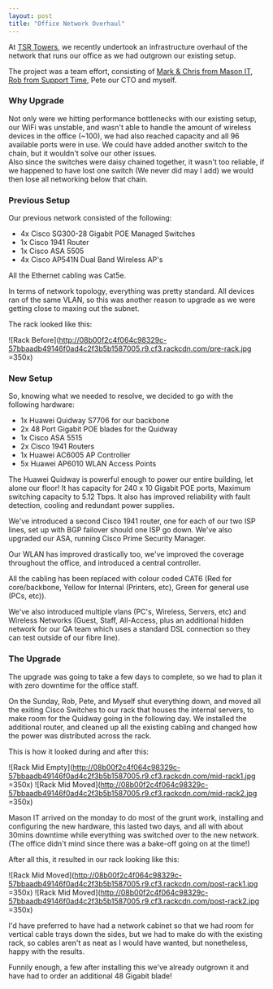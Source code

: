 ```yaml
---
layout: post
title: "Office Network Overhaul"
---
```

At [TSR Towers](http://tsrmatters.co.uk/), we recently undertook an infrastructure overhaul of the network that runs our office as we had outgrown our existing setup.

The project was a team effort, consisting of [Mark & Chris from Mason IT](http://www.mason-it.co.uk/), [Rob from Support Time](http://www.supporttime.com/), Pete our CTO and myself.

### Why Upgrade

Not only were we hitting performance bottlenecks with our existing setup, our WiFi was unstable, and wasn't able to handle the amount of wireless devices in the office (~100), we had also reached capacity and all 96 available ports were in use. We could have added another switch to the chain, but it wouldn't solve our other issues.  
Also since the switches were daisy chained together, it wasn't too reliable, if we happened to have lost one switch (We never did may I add) we would then lose all networking below that chain. 

### Previous Setup

Our previous network consisted of the following:

* 4x Cisco SG300-28 Gigabit POE Managed Switches
* 1x Cisco 1941 Router
* 1x Cisco ASA 5505
* 4x Cisco AP541N Dual Band Wireless AP's 

All the Ethernet cabling was Cat5e.

In terms of network topology, everything was pretty standard. All devices ran of the same VLAN, so this was another reason to upgrade as we were getting close to maxing out the subnet.

The rack looked like this:

![Rack Before](http://08b00f2c4f064c98329c-57bbaadb49146f0ad4c2f3b5b1587005.r9.cf3.rackcdn.com/pre-rack.jpg =350x)

### New Setup

So, knowing what we needed to resolve, we decided to go with the following hardware:

* 1x Huawei Quidway S7706 for our backbone
* 2x 48 Port Gigabit POE blades for the Quidway
* 1x Cisco ASA 5515
* 2x Cisco 1941 Routers
* 1x Huawei AC6005 AP Controller
* 5x Huawei AP6010 WLAN Access Points

The Huawei Quidway is powerful enough to power our entire building, let alone our floor! It has capacity for 240 x 10 Gigabit POE ports, Maximum switching capacity to 5.12 Tbps. It also has improved reliability with fault detection, cooling and redundant power supplies. 

We've introduced a second Cisco 1941 router, one for each of our two ISP lines, set up with BGP failover should one ISP go down. We've also upgraded our ASA, running Cisco Prime Security Manager. 

Our WLAN has improved drastically too, we've improved the coverage throughout the office, and introduced a central controller. 

All the cabling has been replaced with colour coded CAT6 (Red for core/backbone, Yellow for Internal (Printers, etc), Green for general use (PCs, etc)).

We've also introduced multiple vlans (PC's, Wireless, Servers, etc) and Wireless Networks (Guest, Staff, All-Access, plus an additional hidden network for our QA team which uses a standard DSL connection so they can test outside of our fibre line).

### The Upgrade

The upgrade was going to take a few days to complete, so we had to plan it with zero downtime for the office staff. 

On the Sunday, Rob, Pete, and Myself shut everything down, and moved all the exiting Cisco Switches to our rack that houses the internal servers, to make room for the Quidway going in the following day. We installed the additional router, and cleaned up all the existing cabling and changed how the power was distributed across the rack.

This is how it looked during and after this:

![Rack Mid Empty](http://08b00f2c4f064c98329c-57bbaadb49146f0ad4c2f3b5b1587005.r9.cf3.rackcdn.com/mid-rack1.jpg =350x)
![Rack Mid Moved](http://08b00f2c4f064c98329c-57bbaadb49146f0ad4c2f3b5b1587005.r9.cf3.rackcdn.com/mid-rack2.jpg =350x)

Mason IT arrived on the monday to do most of the grunt work, installing and configuring the new hardware, this lasted two days, and all with about 30mins downtime while everything was switched over to the new network. (The office didn't mind since there was a bake-off going on at the time!)

After all this, it resulted in our rack looking like this:

![Rack Mid Moved](http://08b00f2c4f064c98329c-57bbaadb49146f0ad4c2f3b5b1587005.r9.cf3.rackcdn.com/post-rack1.jpg =350x)
![Rack Mid Moved](http://08b00f2c4f064c98329c-57bbaadb49146f0ad4c2f3b5b1587005.r9.cf3.rackcdn.com/post-rack2.jpg =350x)

I'd have preferred to have had a network cabinet so that we had room for vertical cable trays down the sides, but we had to make do with the existing rack, so cables aren't as neat as I would have wanted, but nonetheless, happy with the results.

Funnily enough, a few after installing this we've already outgrown it and have had to order an additional 48 Gigabit blade!

